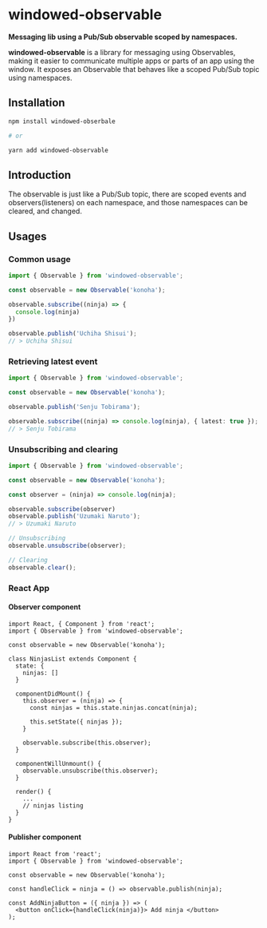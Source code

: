 # windowed-observable

**Messaging lib using a Pub/Sub observable scoped by namespaces.**

**windowed-observable** is a library for messaging using Observables, making it easier to communicate multiple apps or parts of an app using the window. It exposes an Observable that behaves like a scoped Pub/Sub topic using namespaces.

## Installation
```sh
npm install windowed-obserbale

# or

yarn add windowed-observable
```

## Introduction
The observable is just like a Pub/Sub topic, there are scoped events and observers(listeners) on each namespace, and those namespaces can be cleared, and changed.

## Usages

### Common usage
```ts
import { Observable } from 'windowed-observable';

const observable = new Observable('konoha');

observable.subscribe((ninja) => {
  console.log(ninja)
})

observable.publish('Uchiha Shisui');
// > Uchiha Shisui
```
### Retrieving latest event
```ts
import { Observable } from 'windowed-observable';

const observable = new Observable('konoha');

observable.publish('Senju Tobirama');

observable.subscribe((ninja) => console.log(ninja), { latest: true });
// > Senju Tobirama
```

### Unsubscribing and clearing
```ts
import { Observable } from 'windowed-observable';

const observable = new Observable('konoha');

const observer = (ninja) => console.log(ninja);

observable.subscribe(observer)
observable.publish('Uzumaki Naruto');
// > Uzumaki Naruto

// Unsubscribing
observable.unsubscribe(observer);

// Clearing
observable.clear();
```

### React App

#### Observer component
```tsx
import React, { Component } from 'react';
import { Observable } from 'windowed-observable';

const observable = new Observable('konoha');

class NinjasList extends Component {
  state: {
    ninjas: []
  }

  componentDidMount() {
    this.observer = (ninja) => {
      const ninjas = this.state.ninjas.concat(ninja);

      this.setState({ ninjas });
    }

    observable.subscribe(this.observer);
  }

  componentWillUnmount() {
    observable.unsubscribe(this.observer);
  }

  render() {
    ...
    // ninjas listing
  }
}
```

#### Publisher component

```tsx
import React from 'react';
import { Observable } from 'windowed-observable';

const observable = new Observable('konoha');

const handleClick = ninja = () => observable.publish(ninja);

const AddNinjaButton = ({ ninja }) => (
  <button onClick={handleClick(ninja)}> Add ninja </button>
);
```
